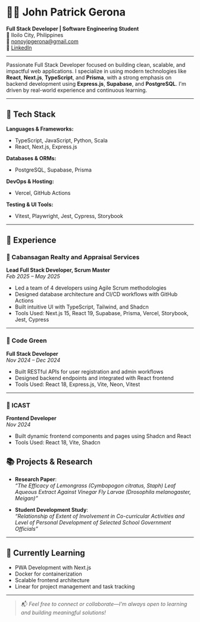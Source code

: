 # 👨‍💻 John Patrick Gerona

**Full Stack Developer | Software Engineering Student**  
📍 Iloilo City, Philippines  
📧 [nonoyjpgerona@gmail.com](mailto:nonoyjpgerona@gmail.com)  
🔗 [LinkedIn](https://www.linkedin.com/in/GeronaJohnPatrick/)

---

Passionate Full Stack Developer focused on building clean, scalable, and impactful web applications. I specialize in using modern technologies like **React**, **Next.js**, **TypeScript**, and **Prisma**, with a strong emphasis on backend development using **Express.js**, **Supabase**, and **PostgreSQL**. I'm driven by real-world experience and continuous learning.

---

## 🧰 Tech Stack

**Languages & Frameworks:**  
- TypeScript, JavaScript, Python, Scala  
- React, Next.js, Express.js  

**Databases & ORMs:**  
- PostgreSQL, Supabase, Prisma  

**DevOps & Hosting:**  
- Vercel, GitHub Actions  

**Testing & UI Tools:**  
- Vitest, Playwright, Jest, Cypress, Storybook  

---

## 💼 Experience

### 🏡 Cabansagan Realty and Appraisal Services  
**Lead Full Stack Developer, Scrum Master**  
*Feb 2025 – May 2025*

- Led a team of 4 developers using Agile Scrum methodologies  
- Designed database architecture and CI/CD workflows with GitHub Actions  
- Built intuitive UI with TypeScript, Tailwind, and Shadcn  
- Tools Used: Next.js 15, React 19, Supabase, Prisma, Vercel, Storybook, Jest, Cypress

---

### 🌱 Code Green  
**Full Stack Developer**  
*Nov 2024 – Dec 2024*

- Built RESTful APIs for user registration and admin workflows  
- Designed backend endpoints and integrated with React frontend  
- Tools Used: React 18, Express.js, Vite, Neon, Vitest

---

### 🧠 ICAST  
**Frontend Developer**  
*Nov 2024*

- Built dynamic frontend components and pages using Shadcn and React  
- Tools Used: React 18, Vite, Shadcn


## 📚 Projects & Research

- **Research Paper**:  
  *“The Efficacy of Lemongrass (Cymbopogon citratus, Staph) Leaf Aqueous Extract Against Vinegar Fly Larvae (Drosophila melanogaster, Meigan)”*

- **Student Development Study**:  
  *“Relationship of Extent of Involvement in Co-curricular Activities and Level of Personal Development of Selected School Government Officials”*

---

## 🌱 Currently Learning

- PWA Development with Next.js  
- Docker for containerization  
- Scalable frontend architecture  
- Linear for project management and task tracking  

---

> 📬 *Feel free to connect or collaborate—I'm always open to learning and building meaningful solutions!*

